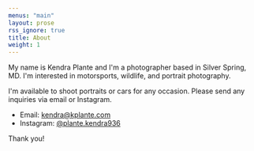 ```yaml
---
menus: "main"
layout: prose
rss_ignore: true
title: About
weight: 1
---
```


My name is Kendra Plante and I'm a photographer based in Silver Spring, MD. I'm interested in motorsports, wildlife, and portrait photography. 

I'm available to shoot portraits or cars for any occasion. Please send any inquiries via email or Instagram. 

- Email: [kendra@kplante.com](mailto:kendra@kplante.com)
- Instagram: [@plante.kendra936](https://www.instagram.com/plante.kendra936/)

Thank you! 
